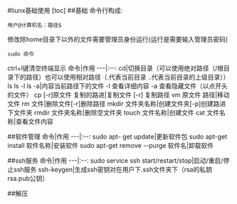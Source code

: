 #liunx基础使用
[toc]
##基础
命令行构成:
~~~
用户@计算机名：路径$
~~~
修改除home目录下以外的文件需要管理员身份运行(运行是需要输入管理员密码)
~~~
sudo 命令
~~~
ctrl+l键清空终端显示
命令|作用
---|:--:
cd|切换目录（可以使用绝对路径（/根目录下的路径）也可以使用相对路径（.代表当前目录  ..代表当前目录的上级目录））
ls    ls -l    ls -a|内容当前路径下的文件 -l 查看详细内容 -a 查看隐藏文件（以点开头的文件）
cp [-r]原文件 复制的路进|复制文件 [-r] 复制路径
vm 原文件 路径|移动文件
rm 文件|删除文件[-r]删除路径
mkdir 文件夹名称|创建文件夹[-p]创建路进下文件夹
rmdir 文件夹名称|删除空文件夹
touch 文件名称|创建文件
cat 文件名称|查看文件内容

##软件管理
命令|作用
---|:--:
sudo apt- get update|更新软件包
sudo apt-get install 软件名称|安装软件
sudo apt-get remove --purge 软件名|卸载软件

##ssh服务
命令|作用
---|:--:
sudo service ssh start/restart/stop|启动/重启/停止ssh服务
ssh-keygen|生成ssh密钥对在用户下.ssh文件夹下（rsa的私钥 rsa.pub公钥）

##解压




